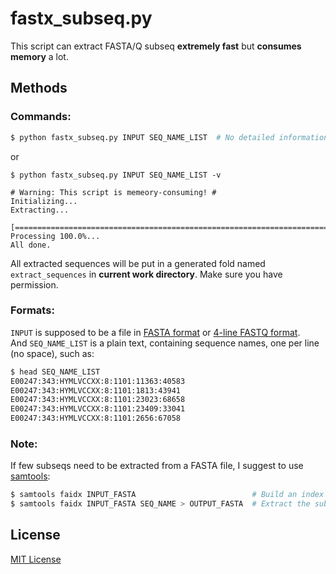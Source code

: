# fastx_subseq.py
This script can extract FASTA/Q subseq **extremely fast** but **consumes memory** a lot.

## Methods
### Commands:
```Bash
$ python fastx_subseq.py INPUT SEQ_NAME_LIST  # No detailed information printed.
```
or
```
$ python fastx_subseq.py INPUT SEQ_NAME_LIST -v

# Warning: This script is memeory-consuming! #
Initializing...
Extracting...
    [================================================================================]  Processing 100.0%... 
All done.
```
All extracted sequences will be put in a generated fold named `extract_sequences` in **current work directory**. Make sure you have permission.

### Formats:
`INPUT` is supposed to be a file in [FASTA format](https://en.wikipedia.org/wiki/FASTA_format) or [4-line FASTQ format](https://en.wikipedia.org/wiki/FASTQ_format).  
And `SEQ_NAME_LIST` is a plain text, containing sequence names, one per line (no space), such as:
```Bash
$ head SEQ_NAME_LIST
E00247:343:HYMLVCCXX:8:1101:11363:40583
E00247:343:HYMLVCCXX:8:1101:1813:43941
E00247:343:HYMLVCCXX:8:1101:23023:68658
E00247:343:HYMLVCCXX:8:1101:23409:33041
E00247:343:HYMLVCCXX:8:1101:2656:67058
```

### Note:
If few subseqs need to be extracted from a FASTA file, I suggest to use [samtools](https://github.com/samtools/samtools):
```Bash
$ samtools faidx INPUT_FASTA                          # Build an index for your FASTA file first.  
$ samtools faidx INPUT_FASTA SEQ_NAME > OUTPUT_FASTA  # Extract the subseq.
```

## License
[MIT License](https://github.com/yangwu91/fastx_subseq/blob/master/LICENSE)